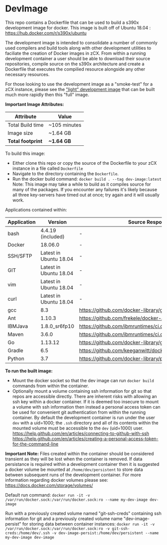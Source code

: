 # DevImage
This repo contains a Dockerfile that can be used to build a s390x development image for docker. This image is built off of Ubuntu 18.04 :
https://hub.docker.com/r/s390x/ubuntu

The development image is intended to consolidate a number of commonly used compilers and build tools along with other development utilities to faciliate the creation of Docker images in zCX. From within a running development container a user should be able to download their source repositories, compile source on the s390x architecture and create a Dockerfile that executes the compilied resource alongside any other necessary resources.

For those looking to use the development image as a "smoke-test" for a zCX instance, please see the ["light" development image](https://github.com/ambitus/linux-containers/tree/master/examples/development-image/light-image) that can be built much more rapidly then this "full" image.

**Important Image Attributes:**

| Attribute     | Value        |
|---------------|--------------|
| Total Build time | ~105 minutes |
| Image size | ~1.64 GB |
| **Total footprint** | **~1.64 GB** |



To build this image: 
- Either clone this repo or copy the source of the Dockerfile to your zCX instance in a file called `Dockerfile`
- Navigate to the directory containing the `Dockerfile`.
- Run the docker build command:
`docker build . --tag dev-image:latest`
Note: This image may take a while to build as it compiles source for many of the packages. If you encounter any failures it's likely because all three key-servers have timed out at once; try again and it will usually work.

Applications contained within:

| Application | Version | Source Respository |
|--------|--------------|--------------------|
| bash | 4.4.19 (included) | - |
| Docker | 18.06.0 | - |
| SSH/SFTP | Latest in Ubuntu 18.04 | - |
| GIT | Latest in Ubuntu 18.04 | - |
| vim | Latest in Ubuntu 18.04 | - |
| curl | Latest in Ubuntu 18.04 | - |
| gcc | 8.3 | https://github.com/docker-library/gcc |
| Ant | 1.10.3 | https://github.com/frekele/docker-ant |
| IBMJava | 1.8.0_sr6fp10 | https://github.com/ibmruntimes/ci.docker/tree/master/ibmjava |
| Maven | 3.6.0 | https://github.com/ibmruntimes/ci.docker/tree/master/ibmjava |
| Go | 1.13.12 | https://github.com/docker-library/golang |
| Gradle | 6.5 | https://github.com/keeganwitt/docker-gradle |
| Python | 3.7 | https://github.com/docker-library/python |


**To run the built image:**
- Mount the docker socket so that the dev image can run `docker build` commands from within the container.
- Optionally mount a volume containing ssh information for git so that repos are accessible directly. There are inherent risks with allowing an ssh key within a docker container. If it is deemed too insecure to mount a volume with ssh information then instead a personal access token can be used for convenient git authentication from within the running container. By default the development container is run under the user `dev` with a uid=1000; the `.ssh` directory and all of its contents within the mounted volume must be accessible to the `dev` (uid=1000) user.
https://help.github.com/en/articles/connecting-to-github-with-ssh
https://help.github.com/en/articles/creating-a-personal-access-token-for-the-command-line

**Important Note:** Files created within the container should be considered transient as they will be lost when the container is removed. If data persistance is required within a development container then it is suggested a docker volume be mounted at `/home/dev/persistent` to store data between subsequent runs of the development container. For more information regarding docker volumes please see: 
https://docs.docker.com/storage/volumes/

Default run command:
`docker run -it -v /var/run/docker.sock:/var/run/docker.sock:ro --name my-dev-image dev-image`

Run with a previously created volume named "git-ssh-creds" containing ssh information for git and a previously created volume name "dev-image-persist" for storing data between container instances:
`docker run -it -v /var/run/docker.sock:/var/run/docker.sock:ro -v git-ssh-creds:/home/dev/.ssh -v dev-image-persist:/home/dev/persistent --name my-dev-image dev-image`


